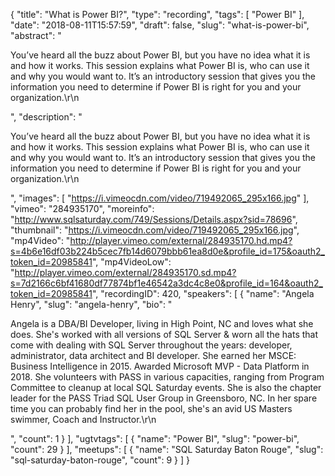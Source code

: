 {
  "title": "What is Power BI?",
  "type": "recording",
  "tags": [
    "Power BI"
  ],
  "date": "2018-08-11T15:57:59",
  "draft": false,
  "slug": "what-is-power-bi",
  "abstract": "<p>You’ve heard all the buzz about Power BI, but you have no idea what it is and how it works. This session explains what Power BI is, who can use it and why you would want to. It’s an introductory session that gives you the information you need to determine if Power BI is right for you and your organization.\r\n</p>",
  "description": "<p>You’ve heard all the buzz about Power BI, but you have no idea what it is and how it works. This session explains what Power BI is, who can use it and why you would want to. It’s an introductory session that gives you the information you need to determine if Power BI is right for you and your organization.\r\n</p>",
  "images": [
    "https://i.vimeocdn.com/video/719492065_295x166.jpg"
  ],
  "vimeo": "284935170",
  "moreinfo": "http://www.sqlsaturday.com/749/Sessions/Details.aspx?sid=78696",
  "thumbnail": "https://i.vimeocdn.com/video/719492065_295x166.jpg",
  "mp4Video": "http://player.vimeo.com/external/284935170.hd.mp4?s=4b6e16df03b224b5cec7fb14d6079bbb61ea8d0e&profile_id=175&oauth2_token_id=20985841",
  "mp4VideoLow": "http://player.vimeo.com/external/284935170.sd.mp4?s=7d2166c6bf41680df77874bf1e46542a3dc4c8e0&profile_id=164&oauth2_token_id=20985841",
  "recordingID": 420,
  "speakers": [
    {
      "name": "Angela Henry",
      "slug": "angela-henry",
      "bio": "<p>Angela is a DBA/BI Developer, living in High Point, NC and loves what she does. She's worked with all versions of SQL Server & worn all the hats that come with dealing with SQL Server throughout the years: developer, administrator, data architect and BI developer. She earned her MSCE: Business Intelligence in 2015.  Awarded Microsoft MVP - Data Platform in 2018.  She volunteers with PASS in various capacities, ranging from Program Committee to cleanup at local SQL Saturday events. She is also the chapter leader for the PASS Triad SQL User Group in Greensboro, NC. In her spare time you can probably find her in the pool, she's an avid US Masters swimmer, Coach and Instructor.\r\n</p>",
      "count": 1
    }
  ],
  "ugtvtags": [
    {
      "name": "Power BI",
      "slug": "power-bi",
      "count": 29
    }
  ],
  "meetups": [
    {
      "name": "SQL Saturday Baton Rouge",
      "slug": "sql-saturday-baton-rouge",
      "count": 9
    }
  ]
}